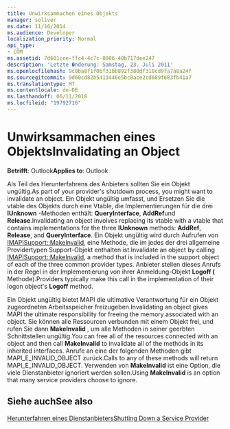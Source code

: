 ```yaml
---
title: Unwirksammachen eines Objekts
manager: soliver
ms.date: 11/16/2014
ms.audience: Developer
localization_priority: Normal
api_type:
- COM
ms.assetid: 7d601cee-ffc4-4c7c-8006-40b717dee247
description: 'Letzte �nderung: Samstag, 23. Juli 2011'
ms.openlocfilehash: 9c0ba8f1f0bf31bb892f380df310cd9fa7a8a24f
ms.sourcegitcommit: 9d60cd82b5413446e5bc8ace2cd689f683fb41a7
ms.translationtype: MT
ms.contentlocale: de-DE
ms.lasthandoff: 06/11/2018
ms.locfileid: "19792716"
---
```

# <a name="invalidating-an-object"></a><span data-ttu-id="2382b-103">Unwirksammachen eines Objekts</span><span class="sxs-lookup"><span data-stu-id="2382b-103">Invalidating an Object</span></span>

  
  
<span data-ttu-id="2382b-104">**Betrifft**: Outlook</span><span class="sxs-lookup"><span data-stu-id="2382b-104">**Applies to**: Outlook</span></span> 
  
<span data-ttu-id="2382b-105">Als Teil des Herunterfahrens des Anbieters sollten Sie ein Objekt ungültig.</span><span class="sxs-lookup"><span data-stu-id="2382b-105">As part of your provider's shutdown process, you might want to invalidate an object.</span></span> <span data-ttu-id="2382b-106">Ein Objekt ungültig umfasst, und Ersetzen Sie die vtable des Objekts durch eine Vtable, die Implementierungen für die drei **IUnknown** -Methoden enthält: **QueryInterface**, **AddRef**und **Release**.</span><span class="sxs-lookup"><span data-stu-id="2382b-106">Invalidating an object involves replacing its vtable with a vtable that contains implementations for the three **IUnknown** methods: **AddRef**, **Release**, and **QueryInterface**.</span></span> <span data-ttu-id="2382b-107">Ein Objekt ungültig wird durch Aufrufen von [IMAPISupport::MakeInvalid](imapisupport-makeinvalid.md), eine Methode, die im jedes der drei allgemeine Providertypen Support-Objekt enthalten ist.</span><span class="sxs-lookup"><span data-stu-id="2382b-107">Invalidate an object by calling [IMAPISupport::MakeInvalid](imapisupport-makeinvalid.md), a method that is included in the support object of each of the three common provider types.</span></span> <span data-ttu-id="2382b-108">Anbieter stellen dieses Anrufs in der Regel in der Implementierung von ihrer Anmeldung-Objekt **Logoff (** Methode).</span><span class="sxs-lookup"><span data-stu-id="2382b-108">Providers typically make this call in the implementation of their logon object's **Logoff** method.</span></span> 
  
<span data-ttu-id="2382b-109">Ein Objekt ungültig bietet MAPI die ultimative Verantwortung für ein Objekt zugeordneten Arbeitsspeicher freizugeben.</span><span class="sxs-lookup"><span data-stu-id="2382b-109">Invalidating an object gives MAPI the ultimate responsibility for freeing the memory associated with an object.</span></span> <span data-ttu-id="2382b-110">Sie können alle Ressourcen verbunden mit einem Objekt frei, und rufen Sie dann **MakeInvalid** , um alle Methoden in seiner geerbten Schnittstellen ungültig.</span><span class="sxs-lookup"><span data-stu-id="2382b-110">You can free all of the resources connected with an object and then call **MakeInvalid** to invalidate all of the methods in its inherited interfaces.</span></span> <span data-ttu-id="2382b-111">Anrufe an eine der folgenden Methoden gibt MAPI_E_INVALID_OBJECT zurück.</span><span class="sxs-lookup"><span data-stu-id="2382b-111">Calls to any of these methods will return MAPI_E_INVALID_OBJECT.</span></span> <span data-ttu-id="2382b-112">Verwenden von **MakeInvalid** ist eine Option, die viele Dienstanbieter ignoriert werden sollen.</span><span class="sxs-lookup"><span data-stu-id="2382b-112">Using **MakeInvalid** is an option that many service providers choose to ignore.</span></span> 
  
## <a name="see-also"></a><span data-ttu-id="2382b-113">Siehe auch</span><span class="sxs-lookup"><span data-stu-id="2382b-113">See also</span></span>



[<span data-ttu-id="2382b-114">Herunterfahren eines Dienstanbieters</span><span class="sxs-lookup"><span data-stu-id="2382b-114">Shutting Down a Service Provider</span></span>](shutting-down-a-service-provider.md)

